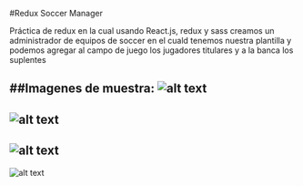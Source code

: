 #Redux Soccer Manager

Práctica de redux en la cual usando React.js, redux y sass creamos un administrador de equipos de soccer en el cuald tenemos nuestra plantilla y podemos agregar al campo de juego los jugadores titulares y a la banca los suplentes

##Imagenes de muestra:
![alt text](https://i.imgur.com/EAvnxCO.png)
----
![alt text](https://i.imgur.com/C9fV5HA.png)
----
![alt text](https://i.imgur.com/eFzR1Ym.png)
----
![alt text](https://i.imgur.com/WiAdc2D.png)